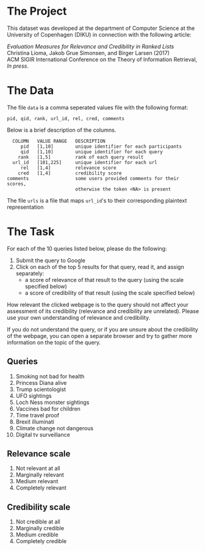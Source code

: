 The Project
===========
This dataset was developed at the department of Computer Science at the University of Copenhagen (DIKU) in connection with the following article:

_Evaluation Measures for Relevance and Credibility in Ranked Lists_  
Christina Lioma, Jakob Grue Simonsen, and Birger Larsen (2017)  
ACM SIGIR International Conference on the Theory of Information Retrieval, _In press_.


The Data
========
The file `data` is a comma seperated values file with the following format:

    pid, qid, rank, url_id, rel, cred, comments

Below is a brief description of the columns.

      COLUMN   VALUE RANGE   DESCRIPTION
         pid   [1,10]        unique identifier for each participants
         qid   [1,10]        unique identifier for each query
        rank   [1,5]         rank of each query result
      url_id   [101,225]     unique identifier for each url
         rel   [1,4]         relevance score
        cred   [1,4]         credibility score
    comments                 some users provided comments for their scores,
                             otherwise the token <NA> is present

The file `urls` is a file that maps `url_id`'s to their corresponding plaintext representation


The Task
========
For each of the 10 queries listed below, please do the following:
1. Submit the query to Google
2. Click on each of the top 5 results for that query, read it, and assign separately:
   - a score of relevance of that result  to the query (using the scale specified below)
   - a score of credibility of that result (using the scale specified below)

How relevant the clicked webpage is to the query should not affect your assessment of its credibility (relevance and credibility are unrelated). Please use your own understanding of relevance and credibility.

If you do not understand the query, or if you are unsure about the credibility of the webpage, you can open a separate browser and try to gather more information on the topic of the query.

Queries
-------
1. Smoking not bad for health
2. Princess Diana alive
3. Trump scientologist
4. UFO sightings
5. Loch Ness monster sightings
6. Vaccines bad for children
7. Time travel proof
8. Brexit illuminati
9. Climate change not dangerous
10. Digital tv surveillance

Relevance scale
---------------
1. Not relevant at all
2. Marginally relevant
3. Medium relevant
4. Completely relevant

Credibility scale
-----------------
1. Not credible at all
2. Marginally credible
3. Medium credible
4. Completely credible
